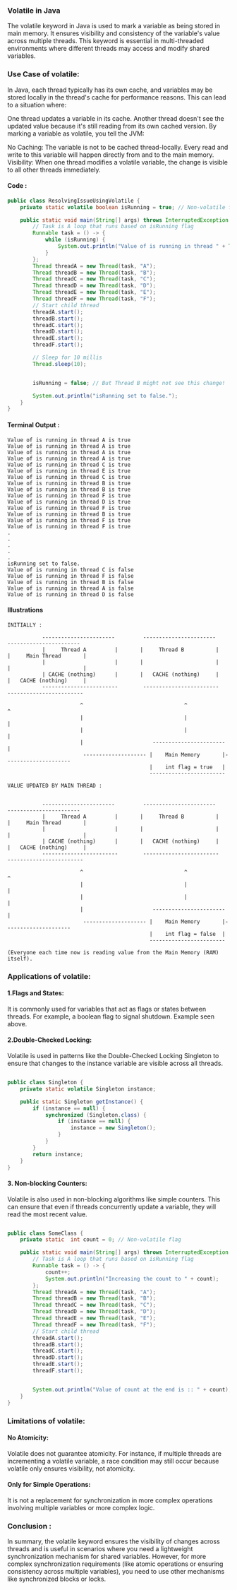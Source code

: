 ### Volatile in Java
The volatile keyword in Java is used to mark a variable as being stored in main memory. It ensures visibility and consistency of the variable's value across multiple threads. This keyword is essential in multi-threaded environments where different threads may access and modify shared variables.

### Use Case of volatile:
In Java, each thread typically has its own cache, and variables may be stored locally in the thread's cache for performance reasons. This can lead to a situation where:

One thread updates a variable in its cache.
Another thread doesn't see the updated value because it's still reading from its own cached version.
By marking a variable as volatile, you tell the JVM:

No Caching: The variable is not to be cached thread-locally. Every read and write to this variable will happen directly from and to the main memory.
Visibility: When one thread modifies a volatile variable, the change is visible to all other threads immediately.


#### Code : 
```java
public class ResolvingIssueUsingVolatile {
    private static volatile boolean isRunning = true; // Non-volatile flag

    public static void main(String[] args) throws InterruptedException {
        // Task is A loop that runs based on isRunning flag
        Runnable task = () -> {
            while (isRunning) {
                System.out.println("Value of is running in thread " + Thread.currentThread().getName() +" is " + isRunning);
            }
        };
        Thread threadA = new Thread(task, "A");
        Thread threadB = new Thread(task, "B");
        Thread threadC = new Thread(task, "C");
        Thread threadD = new Thread(task, "D");
        Thread threadE = new Thread(task, "E");
        Thread threadF = new Thread(task, "F");
        // Start child thread
        threadA.start();
        threadB.start();
        threadC.start();
        threadD.start();
        threadE.start();
        threadF.start();

        // Sleep for 10 millis
        Thread.sleep(10);


        isRunning = false; // But Thread B might not see this change!

        System.out.println("isRunning set to false.");
    }
}
```
#### Terminal Output :

```
Value of is running in thread A is true
Value of is running in thread A is true
Value of is running in thread A is true
Value of is running in thread A is true
Value of is running in thread C is true
Value of is running in thread E is true
Value of is running in thread C is true
Value of is running in thread B is true
Value of is running in thread B is true
Value of is running in thread F is true
Value of is running in thread D is true
Value of is running in thread F is true
Value of is running in thread B is true
Value of is running in thread F is true
Value of is running in thread F is true
.
.
.
.
.
isRunning set to false.
Value of is running in thread C is false
Value of is running in thread F is false
Value of is running in thread B is false
Value of is running in thread A is false
Value of is running in thread D is false
```

#### Illustrations
```
INITIALLY : 

           -----------------------         -----------------------         -----------------------
           |     Thread A         |       |     Thread B          |        |     Main Thread       |
           |                      |       |                       |        |                       |
           | CACHE (nothing)      |       |   CACHE (nothing)     |        |   CACHE (nothing)     |
           ------------------------        ------------------------        ------------------------

                       ^                                ^                                 ^
                       |                                |                                 |
                       |                                |                                 |
                       |                      -----------------------                     |
                        -------------------- |    Main Memory       |---------------------
                                             |    int flag = true   |
                                             ------------------------

VALUE UPDATED BY MAIN THREAD : 


           -----------------------         -----------------------         -----------------------
           |     Thread A         |       |     Thread B          |        |     Main Thread       |
           |                      |       |                       |        |                       |
           | CACHE (nothing)      |       |   CACHE (nothing)     |        |   CACHE (nothing)     |
           ------------------------        ------------------------        ------------------------

                       ^                                ^                                 ^
                       |                                |                                 |
                       |                                |                                 |
                       |                      -----------------------                     |
                        -------------------- |    Main Memory       |---------------------
                                             |    int flag = false  |
                                             ------------------------

(Everyone each time now is reading value from the Main Memory (RAM) itself).
```


### Applications of volatile:
#### 1.Flags and States: 
It is commonly used for variables that act as flags or states between threads. For example, a boolean flag to signal shutdown. Example seen above.

#### 2.Double-Checked Locking:
Volatile is used in patterns like the Double-Checked Locking Singleton to ensure that changes to the instance variable are visible across all threads.
```java

public class Singleton {
    private static volatile Singleton instance;

    public static Singleton getInstance() {
        if (instance == null) {
            synchronized (Singleton.class) {
                if (instance == null) {
                    instance = new Singleton();
                }
            }
        }
        return instance;
    }
}

```
#### 3. Non-blocking Counters: 
Volatile is also used in non-blocking algorithms like simple counters. This can ensure that even if threads concurrently update a variable, they will read the most recent value.

```java

public class SomeClass {
    private static  int count = 0; // Non-volatile flag

    public static void main(String[] args) throws InterruptedException {
        // Task is A loop that runs based on isRunning flag
        Runnable task = () -> {
            count++;
            System.out.println("Increasing the count to " + count);
        };
        Thread threadA = new Thread(task, "A");
        Thread threadB = new Thread(task, "B");
        Thread threadC = new Thread(task, "C");
        Thread threadD = new Thread(task, "D");
        Thread threadE = new Thread(task, "E");
        Thread threadF = new Thread(task, "F");
        // Start child thread
        threadA.start();
        threadB.start();
        threadC.start();
        threadD.start();
        threadE.start();
        threadF.start();


        System.out.println("Value of count at the end is :: " + count);
    }
}
```
### Limitations of volatile:
#### No Atomicity: 
Volatile does not guarantee atomicity. For instance, if multiple threads are incrementing a volatile variable, a race condition may still occur because volatile only ensures visibility, not atomicity.
#### Only for Simple Operations:
 It is not a replacement for synchronization in more complex operations involving multiple variables or more complex logic.


### Conclusion :

In summary, the volatile keyword ensures the visibility of changes across threads and is useful in scenarios where you need a lightweight synchronization mechanism for shared variables. However, for more complex synchronization requirements (like atomic operations or ensuring consistency across multiple variables), you need to use other mechanisms like synchronized blocks or locks.


